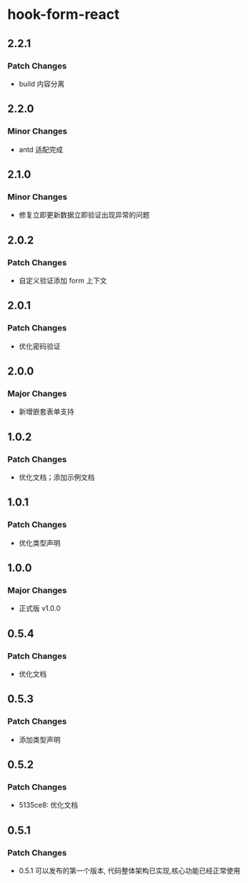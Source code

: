 # hook-form-react

## 2.2.1

### Patch Changes

- build 内容分离

## 2.2.0

### Minor Changes

- antd 适配完成

## 2.1.0

### Minor Changes

- 修复立即更新数据立即验证出现异常的问题

## 2.0.2

### Patch Changes

- 自定义验证添加 form 上下文

## 2.0.1

### Patch Changes

- 优化密码验证

## 2.0.0

### Major Changes

- 新增嵌套表单支持

## 1.0.2

### Patch Changes

- 优化文档；添加示例文档

## 1.0.1

### Patch Changes

- 优化类型声明

## 1.0.0

### Major Changes

- 正式版 v1.0.0

## 0.5.4

### Patch Changes

- 优化文档

## 0.5.3

### Patch Changes

- 添加类型声明

## 0.5.2

### Patch Changes

- 5135ce8: 优化文档

## 0.5.1

### Patch Changes

- 0.5.1 可以发布的第一个版本, 代码整体架构已实现,核心功能已经正常使用
